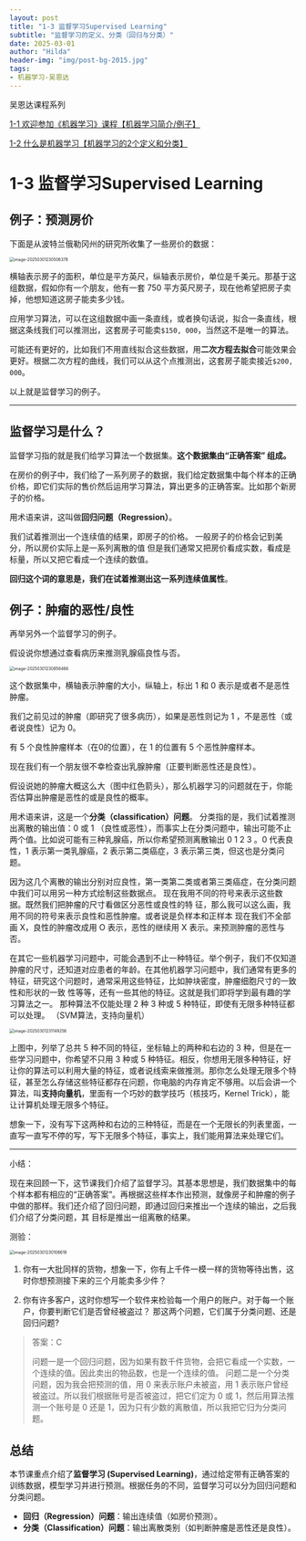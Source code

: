 ```yaml
---
layout: post
title: "1-3 监督学习Supervised Learning"
subtitle: "监督学习的定义、分类（回归与分类）"
date: 2025-03-01
author: "Hilda"
header-img: "img/post-bg-2015.jpg"
tags:
- 机器学习-吴恩达
---
```



<script type="text/javascript"
        src="https://cdnjs.cloudflare.com/ajax/libs/mathjax/2.7.5/MathJax.js?config=TeX-AMS-MML_SVG">
</script>

吴恩达课程系列

[1-1 欢迎参加《机器学习》课程【机器学习简介/例子】](https://kirsten-1.github.io/2025/02/28/%E5%90%B4%E6%81%A9%E8%BE%BEML1-1/)

[1-2 什么是机器学习【机器学习的2个定义和分类】](https://kirsten-1.github.io/2025/03/01/%E5%90%B4%E6%81%A9%E8%BE%BEML1-2/)

# 1-3 监督学习Supervised Learning

## 例子：预测房价

下面是从波特兰俄勒冈州的研究所收集了一些房价的数据：

<img src="https://wechat01.oss-cn-hangzhou.aliyuncs.com/img/image-20250301230506378.png" alt="image-20250301230506378" style="zoom:50%;" />

横轴表示房子的面积，单位是平方英尺，纵轴表示房价，单位是千美元。那基于这组数据，假如你有一个朋友，他有一套 750 平方英尺房子，现在他希望把房子卖掉，他想知道这房子能卖多少钱。

应用学习算法，可以在这组数据中画一条直线，或者换句话说，拟合一条直线，根据这条线我们可以推测出，这套房子可能卖`$150, 000`，当然这不是唯一的算法。

可能还有更好的，比如我们不用直线拟合这些数据，用**二次方程去拟合**可能效果会更好。根据二次方程的曲线，我们可以从这个点推测出，这套房子能卖接近`$200, 000`。

以上就是监督学习的例子。

----

## 监督学习是什么？

监督学习指的就是我们给学习算法一个数据集。**这个数据集由“正确答案” 组成。**

在房价的例子中，我们给了一系列房子的数据，我们给定数据集中每个样本的正确价格，即它们实际的售价然后运用学习算法，算出更多的正确答案。比如那个新房子的价格。

用术语来讲，这叫做**回归问题（Regression）**。

我们试着推测出一个连续值的结果，即房子的价格。 一般房子的价格会记到美分，所以房价实际上是一系列离散的值 但是我们通常又把房价看成实数，看成是标量，所以又把它看成一个连续的数值。

**回归这个词的意思是，我们在试着推测出这一系列连续值属性**。

## 例子：肿瘤的恶性/良性

再举另外一个监督学习的例子。

假设说你想通过查看病历来推测乳腺癌良性与否。

<img src="https://wechat01.oss-cn-hangzhou.aliyuncs.com/img/image-20250301230856466.png" alt="image-20250301230856466" style="zoom:50%;" />

这个数据集中，横轴表示肿瘤的大小，纵轴上，标出 1 和 0 表示是或者不是恶性肿瘤。

我们之前见过的肿瘤（即研究了很多病历），如果是恶性则记为 1 ，不是恶性（或者说良性）记为 0。

有 5 个良性肿瘤样本（在0的位置），在 1 的位置有 5 个恶性肿瘤样本。

现在我们有一个朋友很不幸检查出乳腺肿瘤（正要判断恶性还是良性）。

假设说她的肿瘤大概这么大（图中红色箭头），那么机器学习的问题就在于，你能否估算出肿瘤是恶性的或是良性的概率。

用术语来讲，这是一个**分类（classification）问题**。 分类指的是，我们试着推测出离散的输出值：0 或 1 （良性或恶性），而事实上在分类问题中，输出可能不止两个值。比如说可能有三种乳腺癌，所以你希望预测离散输出 0 1 2 3 。0 代表良性，1 表示第一类乳腺癌，2 表示第二类癌症，3 表示第三类，但这也是分类问题。

因为这几个离散的输出分别对应良性，第一类第二类或者第三类癌症，在分类问题中我们可以用另一种方式绘制这些数据点。
现在我用不同的符号来表示这些数据。既然我们把肿瘤的尺寸看做区分恶性或良性的特
征，那么我可以这么画，我用不同的符号来表示良性和恶性肿瘤。或者说是负样本和正样本 现在我们不全部画 X，良性的肿瘤改成用 O 表示，恶性的继续用 X 表示。来预测肿瘤的恶性与否。

在其它一些机器学习问题中，可能会遇到不止一种特征。举个例子，我们不仅知道肿瘤的尺寸，还知道对应患者的年龄。在其他机器学习问题中，我们通常有更多的特征，研究这个问题时，通常采用这些特征，比如肿块密度，肿瘤细胞尺寸的一致性和形状的一致
性等等，还有一些其他的特征。这就是我们即将学到最有趣的学习算法之一。 那种算法不仅能处理 2 种 3 种或 5 种特征，即使有无限多种特征都可以处理。 （SVM算法，支持向量机）

<img src="https://wechat01.oss-cn-hangzhou.aliyuncs.com/img/image-20250301231149256.png" alt="image-20250301231149256" style="zoom:50%;" />

上图中，列举了总共 5 种不同的特征，坐标轴上的两种和右边的 3 种，但是在一些学习问题中，你希望不只用 3 种或 5 种特征。相反，你想用无限多种特征，好让你的算法可以利用大量的特征，或者说线索来做推测。那你怎么处理无限多个特征，甚至怎么存储这些特征都存在问题，你电脑的内存肯定不够用。以后会讲一个算法，叫**支持向量机**，里面有一个巧妙的数学技巧（核技巧，Kernel Trick），能让计算机处理无限多个特征。

想象一下，没有写下这两种和右边的三种特征，而是在一个无限长的列表里面，一直写一直写不停的写，写下无限多个特征，事实上，我们能用算法来处理它们。

----

小结：

现在来回顾一下，这节课我们介绍了监督学习。其基本思想是，我们数据集中的每个样本都有相应的“正确答案”。再根据这些样本作出预测，就像房子和肿瘤的例子中做的那样。我们还介绍了回归问题，即通过回归来推出一个连续的输出，之后我们介绍了分类问题，其
目标是推出一组离散的结果。

测验：

<img src="https://wechat01.oss-cn-hangzhou.aliyuncs.com/img/image-20250301230106619.png" alt="image-20250301230106619" style="zoom:50%;" />

1. 你有一大批同样的货物，想象一下，你有上千件一模一样的货物等待出售，这时你想预测接下来的三个月能卖多少件？

2. 你有许多客户，这时你想写一个软件来检验每一个用户的账户。对于每一个账户，你要判断它们是否曾经被盗过？
   那这两个问题，它们属于分类问题、还是回归问题?

> 答案：C
>
> 问题一是一个回归问题，因为如果有数千件货物，会把它看成一个实数，一个连续的值。因此卖出的物品数，也是一个连续的值。
> 问题二是一个分类问题，因为我会把预测的值，用 0 来表示账户未被盗，用 1 表示账户曾经被盗过。所以我们根据账号是否被盗过，把它们定为 0 或 1，然后用算法推测一个账号是 0 还是 1，因为只有少数的离散值，所以我把它归为分类问题。



## 总结

本节课重点介绍了**监督学习 (Supervised Learning)**，通过给定带有正确答案的训练数据，模型学习并进行预测。根据任务的不同，监督学习可以分为回归问题和分类问题。

- **回归（Regression）问题**：输出连续值（如房价预测）。
- **分类（Classification）问题**：输出离散类别（如判断肿瘤是恶性还是良性）。

















